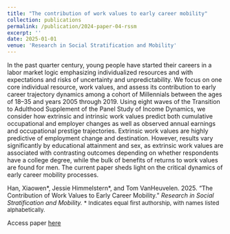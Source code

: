 ```yaml
---
title: "The contribution of work values to early career mobility"
collection: publications
permalink: /publication/2024-paper-04-rssm
excerpt: ''
date: 2025-01-01
venue: 'Research in Social Stratification and Mobility'
---
```

In the past quarter century, young people have started their careers in a labor market logic emphasizing individualized resources and with expectations and risks of uncertainty and unpredictability. We focus on one core individual resource, work values, and assess its contribution to early career trajectory dynamics among a cohort of Millennials between the ages of 18–35 and years 2005 through 2019. Using eight waves of the Transition to Adulthood Supplement of the Panel Study of Income Dynamics, we consider how extrinsic and intrinsic work values predict both cumulative occupational and employer changes as well as observed annual earnings and occupational prestige trajectories. Extrinsic work values are highly predictive of employment change and destination. However, results vary significantly by educational attainment and sex, as extrinsic work values are associated with contrasting outcomes depending on whether respondents have a college degree, while the bulk of benefits of returns to work values are found for men. The current paper sheds light on the critical dynamics of early career mobility processes.

Han, Xiaowen\*, Jessie Himmelstern\*, and Tom VanHeuvelen. 2025. “The Contribution of Work Values to Early Career Mobility.” *Research in Social Stratification and Mobility.*
<span style="font-size: small;">\* Indicates equal first authorship, with names listed alphabetically.</span><br>

Access paper [here](https://doi.org/10.1016/j.rssm.2024.100996)
